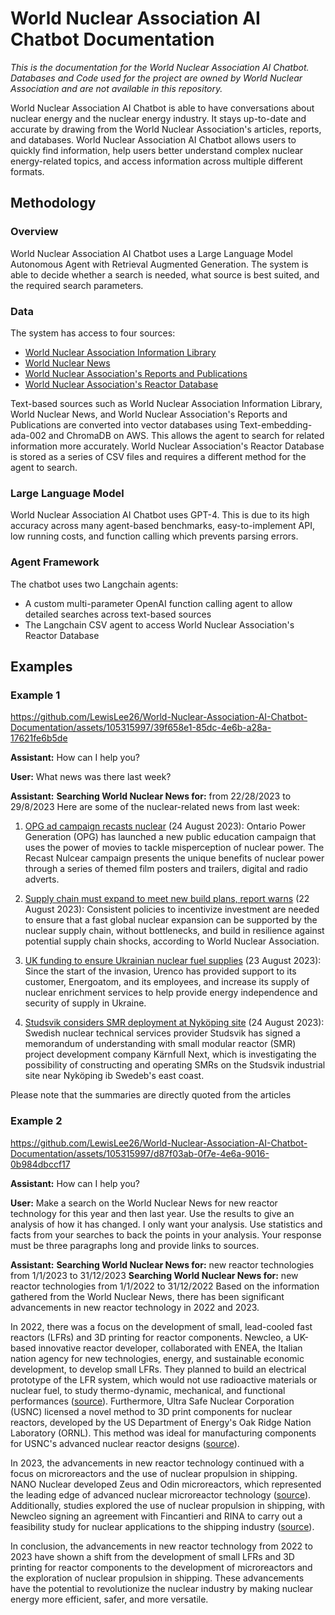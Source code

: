 # World Nuclear Association AI Chatbot Documentation
*This is the documentation for the World Nuclear Association AI Chatbot. Databases and Code used for the project are owned by World Nuclear Association and are not available in this repository.*

World Nuclear Association AI Chatbot is able to have conversations about nuclear energy and the nuclear energy industry. It stays up-to-date and accurate by drawing from the World Nuclear Association's articles, reports, and databases. World Nuclear Association AI Chatbot allows users to quickly find information, help users better understand complex nuclear energy-related topics, and access information across multiple different formats. 

## Methodology
### Overview
World Nuclear Association AI Chatbot uses a Large Language Model Autonomous Agent with Retrieval Augmented Generation. The system is able to decide whether a search is needed, what source is best suited, and the required search parameters. 

### Data
The system has access to four sources:
- [World Nuclear Association Information Library](https://www.world-nuclear.org/information-library.aspx)
- [World Nuclear News](https://www.world-nuclear-news.org)
- [World Nuclear Association's Reports and Publications](https://www.world-nuclear.org/our-association/publications.aspx)
- [World Nuclear Association's Reactor Database](https://www.world-nuclear.org/information-library/facts-and-figures/reactor-database-data/reactor-database-search.aspx?source=%7B"query"%3A%7B"match_all"%3A%7B%7D%7D%2C"size"%3A25%2C"sort"%3A%5B%7B"index.sort_name.exact"%3A%7B"order"%3A"asc"%7D%7D%5D%7D)

Text-based sources such as World Nuclear Association Information Library, World Nuclear News, and World Nuclear Association's Reports and Publications are converted into vector databases using Text-embedding-ada-002 and ChromaDB on AWS. This allows the agent to search for related information more accurately. World Nuclear Association's Reactor Database is stored as a series of CSV files and requires a different method for the agent to search.

### Large Language Model
World Nuclear Association AI Chatbot uses GPT-4. This is due to its high accuracy across many agent-based benchmarks, easy-to-implement API, low running costs, and function calling which prevents parsing errors. 

### Agent Framework
The chatbot uses two Langchain agents: 
- A custom multi-parameter OpenAI function calling agent to allow detailed searches across text-based sources 
- The Langchain CSV agent to access World Nuclear Association's Reactor Database 

## Examples
### Example 1

https://github.com/LewisLee26/World-Nuclear-Association-AI-Chatbot-Documentation/assets/105315997/39f658e1-85dc-4e6b-a28a-17621fe6b5de

**Assistant:** How can I help you?

**User:** What news was there last week?

**Assistant:**
**Searching World Nuclear News for:** from 22/28/2023 to 29/8/2023
Here are some of the nuclear-related news from last week:
1. [OPG ad campaign recasts nuclear](https://www.world-nuclear-news.org/Articles/OPG-ad-campaign-recasts-nuclear) (24 August 2023): Ontario Power Generation (OPG) has launched a new public education campaign that uses the power of movies to tackle misperception of nuclear power. The Recast Nulcear campaign presents the unique benefits of nuclear power through a series of themed film posters and trailers, digital and radio adverts.

2. [Supply chain must expand to meet new build plans, report warns](https://www.world-nuclear-news.org/Articles/Supply-chain-must-expand-to-meet-new-build-plans,) (22 August 2023): Consistent policies to incentivize investment are needed to ensure that a fast global nuclear expansion can be supported by the nuclear supply chain, without bottlenecks, and build in resilience against potential supply chain shocks, according to World Nuclear Association. 

3. [UK funding to ensure Ukrainian nuclear fuel supplies](https://www.world-nuclear-news.org/Articles/UK-funding-to-ensure-Ukrainian-nuclear-fuel-suppli) (23 August 2023): Since the start of the invasion, Urenco has provided support to its customer, Energoatom, and its employees, and increase its supply of nuclear enrichment services to help provide energy independence and security of supply in Ukraine.

4. [Studsvik considers SMR deployment at Nyköping site](https://world-nuclear-news.org/Articles/Studsvik-considers-SMR-deployment-at-Nykoping-site) (24 August 2023): Swedish nuclear technical services provider Studsvik has signed a memorandum of understanding with small modular reactor (SMR) project development company Kärnfull Next, which is investigating the possibility of constructing and operating SMRs on the Studsvik industrial site near Nyköping ib Swedeb's east coast.

Please note that the summaries are directly quoted from the articles

### Example 2

https://github.com/LewisLee26/World-Nuclear-Association-AI-Chatbot-Documentation/assets/105315997/d87f03ab-0f7e-4e6a-9016-0b984dbccf17

**Assistant:** How can I help you?

**User:** Make a search on the World Nuclear News for new reactor technology for this year and then last year. Use the results to give an analysis of how it has changed. I only want your analysis. Use statistics and facts from your searches to back the points in your analysis. Your response must be three paragraphs long and provide links to sources.

**Assistant:** 
**Searching World Nuclear News for:** new reactor technologies from 1/1/2023 to 31/12/2023
**Searching World Nuclear News for:** new reactor technologies from 1/1/2022 to 31/12/2022
Based on the information gathered from the World Nuclear News, there has been significant advancements in new reactor technology in 2022 and 2023.

In 2022, there was a focus on the development of small, lead-cooled fast reactors (LFRs) and 3D printing for reactor components. Newcleo, a UK-based innovative reactor developer, collaborated with ENEA, the Italian nation agency for new technologies, energy, and sustainable economic development, to develop small LFRs. They planned to build an electrical prototype of the LFR system, which would not use radioactive materials or nuclear fuel, to study thermo-dynamic, mechanical, and functional performances ([source](https://www.world-nuclear-news.org/Articles/Newcleo,-ENEA-to-cooperate-on-advanced-reactors)). Furthermore, Ultra Safe Nuclear Corporation (USNC) licensed a novel method to 3D print components for nuclear reactors, developed by the US Department of Energy's Oak Ridge Nation Laboratory (ORNL). This method was ideal for manufacturing components for USNC's advanced nuclear reactor designs ([source](https://www.world-nuclear-news.org/Articles/ORNL-developing-3D-printed-nuclear-microreactor)). 

In 2023, the advancements in new reactor technology continued with a focus on microreactors and the use of nuclear propulsion in shipping. NANO Nuclear developed Zeus and Odin microreactors, which represented the leading edge of advanced nuclear microreactor technology ([source](https://www.world-nuclear-news.org/Articles/US-micro-reactor-company-sets-up-HALEU-subsidiary)). Additionally, studies explored the use of nuclear propulsion in shipping, with Newcleo signing an agreement with Fincantieri and RINA to carry out a feasibility study for nuclear applications to the shipping industry ([source](https://www.world-nuclear-news.org/Articles/Studies-explore-use-of-nuclear-propulsion-in-shipp)).

In conclusion, the advancements in new reactor technology from 2022 to 2023 have shown a shift from the development of small LFRs and 3D printing for reactor components to the development of microreactors and the exploration of nuclear propulsion in shipping. These advancements have the potential to revolutionize the nuclear industry by making nuclear energy more efficient, safer, and more versatile.
